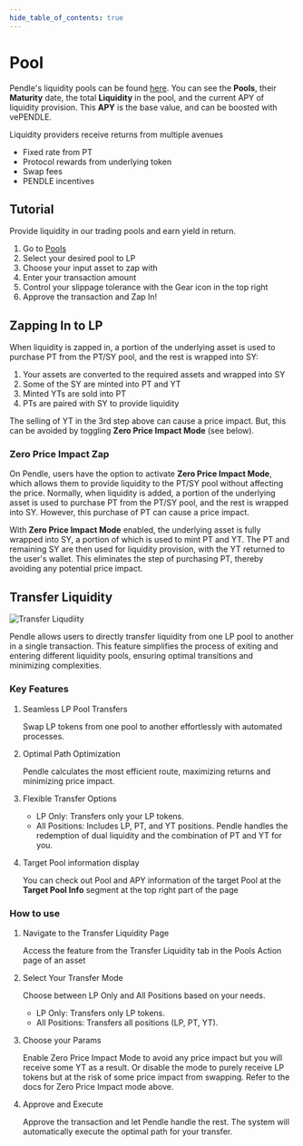 ```yaml
---
hide_table_of_contents: true
---
```


# Pool

Pendle's liquidity pools can be found [here](https://app.pendle.finance/pro/pools). You can see the **Pools**, their **Maturity** date, the total **Liquidity** in the pool, and the current APY of liquidity provision. This **APY** is the base value, and can be boosted with vePENDLE. 

Liquidity providers receive returns from multiple avenues
* Fixed rate from PT
* Protocol rewards from underlying token
* Swap fees
* PENDLE incentives

## Tutorial

Provide liquidity in our trading pools and earn yield in return.
1. Go to [Pools](https://app.pendle.finance/pro/pools)
2. Select your desired pool to LP 
3. Choose your input asset to zap with
4. Enter your transaction amount 
5. Control your slippage tolerance with the Gear icon in the top right
6. Approve the transaction and Zap In! 

## Zapping In to LP

When liquidity is zapped in, a portion of the underlying asset is used to purchase PT from the PT/SY pool, and the rest is wrapped into SY:

1. Your assets are converted to the required assets and wrapped into SY
2. Some of the SY are minted into PT and YT
3. Minted YTs are sold into PT
4. PTs are paired with SY to provide liquidity

The selling of YT in the 3rd step above can cause a price impact. But, this can be avoided by toggling **Zero Price Impact Mode** (see below).

### Zero Price Impact Zap

On Pendle, users have the option to activate **Zero Price Impact Mode**, which allows them to provide liquidity to the PT/SY pool without affecting the price. Normally, when liquidity is added, a portion of the underlying asset is used to purchase PT from the PT/SY pool, and the rest is wrapped into SY. However, this purchase of PT can cause a price impact.

With **Zero Price Impact Mode** enabled, the underlying asset is fully wrapped into SY, a portion of which is used to mint PT and YT. The PT and remaining SY are then used for liquidity provision, with the YT returned to the user's wallet. This eliminates the step of purchasing PT, thereby avoiding any potential price impact.

## Transfer Liquidity

![Transfer Liqudiity](/img/AppGuide/transfer-liquidity.png "Transfer Liquidity")

Pendle allows users to directly transfer liquidity from one LP pool to another in a single transaction. This feature simplifies the process of exiting and entering different liquidity pools, ensuring optimal transitions and minimizing complexities.

### Key Features

1. Seamless LP Pool Transfers

    Swap LP tokens from one pool to another effortlessly with automated processes.

2. Optimal Path Optimization

    Pendle calculates the most efficient route, maximizing returns and minimizing price impact.

3. Flexible Transfer Options

    - LP Only: Transfers only your LP tokens.
    - All Positions: Includes LP, PT, and YT positions. Pendle handles the redemption of dual liquidity and the combination of PT and YT for you.

4. Target Pool information display
    
    You can check out Pool and APY information of the target Pool at the **Target Pool Info** segment at the top right part of the page 
    
### How to use

1. Navigate to the Transfer Liquidity Page

    Access the feature from the Transfer Liquidity tab in the Pools Action page of an asset

2. Select Your Transfer Mode

    Choose between LP Only and All Positions based on your needs.
    - LP Only: Transfers only LP tokens.
    - All Positions: Transfers all positions (LP, PT, YT).

3. Choose your Params

    Enable Zero Price Impact Mode to avoid any price impact but you will receive some YT as a result. Or disable the mode to purely receive LP tokens but at the risk of some price impact from swapping. Refer to the docs for Zero Price Impact mode above.

4. Approve and Execute

    Approve the transaction and let Pendle handle the rest. The system will automatically execute the optimal path for your transfer.
    
   
